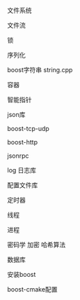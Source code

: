 文件系统

文件流

锁

序列化

boost字符串  string.cpp
 
容器

智能指针

json库

boost-tcp-udp

boost-http

jsonrpc

log 日志库

配置文件库

定时器

线程

进程

密码学 加密 哈希算法

数据库

安装boost

boost-cmake配置
